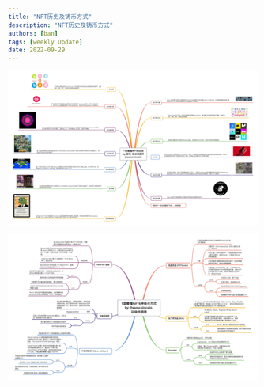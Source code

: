 ```yaml
---
title: "NFT历史及铸币方式"
description: "NFT历史及铸币方式"
authors: [ban]
tags: [weekly Update]
date: 2022-09-29
---
```


![一文](./assets/yiwen.jpg)

![mint](./assets/mint.jpg)



